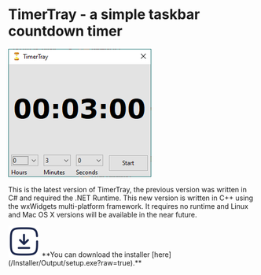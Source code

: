 # TimerTray - a simple taskbar countdown timer


<img src="TimerTray2_MainWindow.png" alt="TimerTray main window"/>

This is the latest version of TimerTray, the previous version was written in C# and required the .NET Runtime. This new version is written in C++ using the wxWidgets multi-platform framework. It requires no runtime and Linux and Mac OS X versions will be available in the near future.

<img src="download.svg" alt="Download Windows installer" width=64/>
**You can download the installer [here](/Installer/Output/setup.exe?raw=true).**


